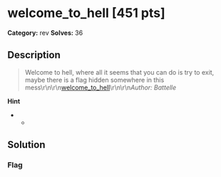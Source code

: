 # welcome_to_hell [451 pts]

**Category:** rev
**Solves:** 36

## Description
>Welcome to hell, where all it seems that you can do is try to exit, maybe there is a flag hidden somewhere in this mess\r\n\r\n[welcome_to_hell](https://umass-ctf-challenges.s3.amazonaws.com/rev/welcome_to_hell)\r\n\r\n*Author: Battelle*

**Hint**
* -

## Solution

### Flag

